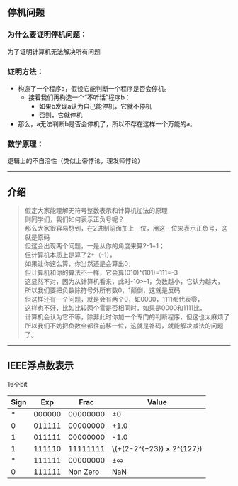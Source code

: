 ## 停机问题
### 为什么要证明停机问题：
为了证明计算机无法解决所有问题  
### 证明方法：
- 构造了一个程序a，假设它能判断一个程序是否会停机。  
  - 接着我们再构造一个“不听话”程序b：  
    - 如果b发现a认为自己能停机，它就不停机  
    - 否则，它就停机  
- 那么，a无法判断b是否会停机了，所以不存在这样一个万能的a。  
### 数学原理：
逻辑上的不自洽性（类似上帝悖论，理发师悖论）
 ________
 ## 介绍
 >假定大家能理解无符号整数表示和计算机加法的原理  
  则同学们，我们如何表示正负号呢？  
  那么大家很容易想到，在2进制前面加上一位，用这一位来表示正负号，这就是原码  
  但这会出现两个问题，一是从你的角度来算2-1=1；  
  但计算机本质上是算了2+（-1），  
  如果让你这么算，你当然还是会算出0，  
  但计算机和你的算法不一样，它会算(010)^(101)=111=-3  
  这显然不对，因为从计算机看来，此时-10>-1，负数越小，它认为越大，  
  所以我们要把负数除符号外所有数0，1颠倒，这就是反码  
  但这样还有一个问题，就是会有两个0，如0000，1111都代表零，  
  这样也不好，比如比较两个零是否相同时，如果是0000和1111比，  
  计算机会认为它不等，除非此时你加一个专门的判断程序，但这也太麻烦了  
  所以我们不妨把负数全都往前移一位，这就是补码，就能解决减法的问题了。  
  --------
  ## IEEE浮点数表示
16个bit  
  
| Sign | Exp | Frac | Value |  
| ------ | ------ | ------ | ------ |  
| * | 000000 | 00000000 | ±0 |  
| 0 | 011111 | 00000000 | +1.0 |  
| 1 | 011111 | 00000000 | -1.0 |  
| 1 | 111110 | 11111111 | \\(+(2-2^{−23}) × 2^{127}\) |  
| * | 111111 | 00000000 | ±∞ |  
| 0 | 111111 | Non Zero | NaN |  

